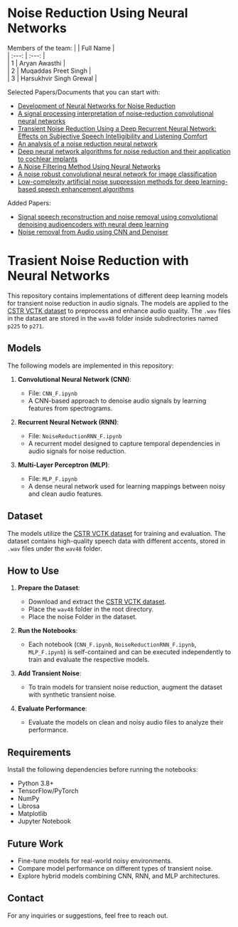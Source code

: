# Noise Reduction Using Neural Networks
Members of the team:
|  |  Full Name  |   
| :---: | :---: |  
| 1   | Aryan Awasthi |  
| 2   | Muqaddas Preet Singh |  
| 3   | Harsukhvir Singh Grewal |  

Selected Papers/Documents that you can start with:
- [Development of Neural Networks for Noise Reduction](https://ccis2k.org/iajit/PDF/vol.7,no.3/945.pdf)
- [A signal processing interpretation of noise-reduction convolutional neural networks](https://arxiv.org/pdf/2307.13425)
- [Transient Noise Reduction Using a Deep Recurrent Neural Network: Effects on Subjective Speech Intelligibility and Listening Comfort](https://www.ncbi.nlm.nih.gov/pmc/articles/PMC8642050/)
- [An analysis of a noise reduction neural network](https://ieeexplore.ieee.org/document/266851)
- [Deep neural network algorithms for noise reduction and their application to cochlear implants](https://www.biorxiv.org/content/10.1101/2022.08.25.504678v1.full)
- [A Noise Filtering Method Using Neural Networks](https://sci2s.ugr.es/keel/pdf/algorithm/congreso/2003-Zeng-SCTIMRA.pdf)
- [A noise robust convolutional neural network for image classification](https://www.sciencedirect.com/science/article/pii/S2590123021000268)
- [Low-complexity artificial noise suppression methods for deep learning-based speech enhancement algorithms](https://asmp-eurasipjournals.springeropen.com/articles/10.1186/s13636-021-00204-9)

Added Papers:
- [Signal speech reconstruction and noise removal using convolutional denoising audioencoders with neural deep learning](https://www.researchgate.net/publication/331839796_Signal_Speech_Reconstruction_and_Noise_removal_using_Convolutional_Denoising_Audioencoders_with_Neural_Deep_Learning)
- [Noise removal from Audio using CNN and Denoiser](https://immohann.github.io/Portfolio/Denoiser.pdf)


# Trasient Noise Reduction with Neural Networks

This repository contains implementations of different deep learning models for transient noise reduction in audio signals. The models are applied to the [CSTR VCTK dataset](https://datashare.ed.ac.uk/handle/10283/3443) to preprocess and enhance audio quality. The `.wav` files in the dataset are stored in the `wav48` folder inside subdirectories named `p225` to `p271`.

## Models

The following models are implemented in this repository:

1. **Convolutional Neural Network (CNN)**:
   - File: `CNN_F.ipynb`
   - A CNN-based approach to denoise audio signals by learning features from spectrograms.

2. **Recurrent Neural Network (RNN)**:
   - File: `NoiseReductionRNN_F.ipynb`
   - A recurrent model designed to capture temporal dependencies in audio signals for noise reduction.

3. **Multi-Layer Perceptron (MLP)**:
   - File: `MLP_F.ipynb`
   - A dense neural network used for learning mappings between noisy and clean audio features.


## Dataset

The models utilize the [CSTR VCTK dataset]([https://datashare.ed.ac.uk/handle/10283/3443](https://www.kaggle.com/datasets/pratt3000/vctk-corpus?select=VCTK-Corpus)) for training and evaluation. The dataset contains high-quality speech data with different accents, stored in `.wav` files under the `wav48` folder.

## How to Use

1. **Prepare the Dataset**:
   - Download and extract the [CSTR VCTK dataset]([https://datashare.ed.ac.uk/handle/10283/3443](https://www.kaggle.com/datasets/pratt3000/vctk-corpus?select=VCTK-Corpus)).
   - Place the `wav48` folder in the root directory.
   - Place the noise Folder in the dataset.

2. **Run the Notebooks**:
   - Each notebook (`CNN_F.ipynb`, `NoiseReductionRNN_F.ipynb`, `MLP_F.ipynb`) is self-contained and can be executed independently to train and evaluate the respective models.

3. **Add Transient Noise**:
   - To train models for transient noise reduction, augment the dataset with synthetic transient noise.

4. **Evaluate Performance**:
   - Evaluate the models on clean and noisy audio files to analyze their performance.

## Requirements

Install the following dependencies before running the notebooks:

- Python 3.8+
- TensorFlow/PyTorch
- NumPy
- Librosa
- Matplotlib
- Jupyter Notebook

## Future Work

- Fine-tune models for real-world noisy environments.
- Compare model performance on different types of transient noise.
- Explore hybrid models combining CNN, RNN, and MLP architectures.

## Contact

For any inquiries or suggestions, feel free to reach out.



